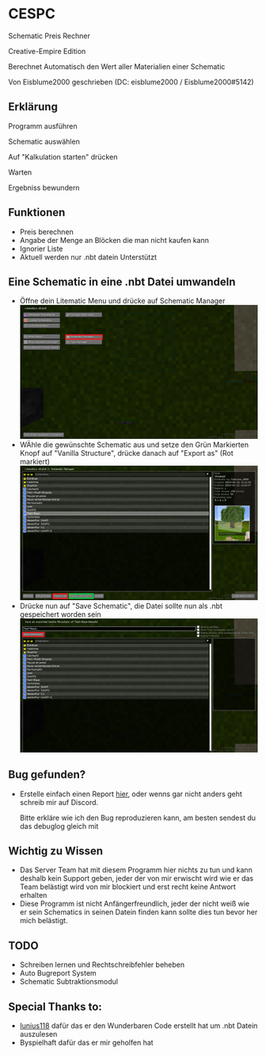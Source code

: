 # CESPC
Schematic Preis Rechner

Creative-Empire Edition

Berechnet Automatisch den Wert aller Materialien einer Schematic

Von Eisblume2000 geschrieben (DC: eisblume2000 / Eisblume2000#5142)

## Erklärung
 Programm ausführen
 
 Schematic auswählen
 
 Auf "Kalkulation starten" drücken
 
 Warten
 
 Ergebniss bewundern

## Funktionen
* Preis berechnen
* Angabe der Menge an Blöcken die man nicht kaufen kann
* Ignorier Liste
* Aktuell werden nur .nbt datein Unterstützt

## Eine Schematic in eine .nbt Datei umwandeln
* Öffne dein Litematic Menu und drücke auf Schematic Manager
 ![tutorial1](img/tutorial1.png)
* WÄhle die gewünschte Schematic aus und setze den Grün Markierten Knopf auf "Vanilla Structure", drücke danach auf "Export as" (Rot markiert)
 ![tutorial2](img/tutorial2.png)
* Drücke nun auf "Save Schematic", die Datei sollte nun als .nbt gespeichert worden sein
  ![tutorial3](img/tutorial3.png)

## Bug gefunden?
* Erstelle einfach einen Report [hier](https://github.com/Eisblume-2000/CESPC/issues), oder wenns gar nicht anders geht schreib mir auf Discord.

  Bitte erkläre wie ich den Bug reproduzieren kann, am besten sendest du das debuglog gleich mit

## Wichtig zu Wissen
* Das Server Team hat mit diesem Programm hier nichts zu tun und kann deshalb kein Support geben, jeder der von mir erwischt wird wie er das Team belästigt wird von mir blockiert und erst recht keine Antwort erhalten
* Diese Programm ist nicht Anfängerfreundlich, jeder der nicht weiß wie er sein Schematics in seinen Datein finden kann sollte dies tun bevor her mich belästigt.

## TODO
* Schreiben lernen und Rechtschreibfehler beheben
* Auto Bugreport System
* Schematic Subtraktionsmodul

## Special Thanks to:
* [Iunius118](https://gist.github.com/Iunius118/989807ba3b6c5b3dfcb3750547951803) dafür das er den Wunderbaren Code erstellt hat um .nbt Datein auszulesen
* Byspielhaft dafür das er mir geholfen hat

  
